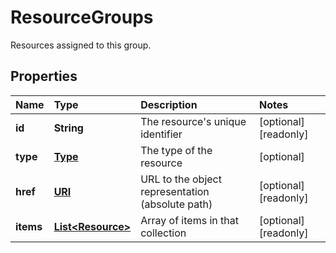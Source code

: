 # ResourceGroups

Resources assigned to this group.

## Properties

| Name | Type | Description | Notes |
| :--- | :--- | :--- | :--- |
| **id** | **String** | The resource's unique identifier | \[optional\] \[readonly\] |
| **type** | [**Type**](type.md) | The type of the resource | \[optional\] |
| **href** | [**URI**](https://github.com/ionos-cloud/sdk-java/tree/8f2023b15d2a11cc163b3abd7b642806c3db5f2c/docs/URI.md) | URL to the object representation \(absolute path\) | \[optional\] \[readonly\] |
| **items** | [**List&lt;Resource&gt;**](resource.md) | Array of items in that collection | \[optional\] \[readonly\] |

